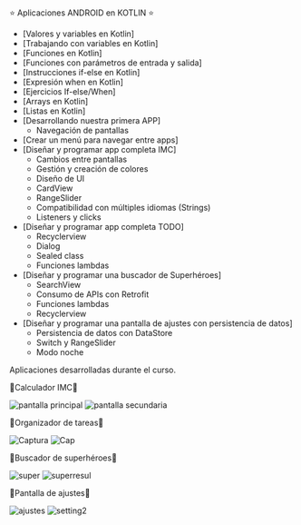 ⭐️ Aplicaciones ANDROID en KOTLIN ⭐️
  
- [Valores y variables en Kotlin]
- [Trabajando con variables en Kotlin]
- [Funciones en Kotlin]
- [Funciones con parámetros de entrada y salida]
- [Instrucciones if-else en Kotlin]
- [Expresión when en Kotlin]
- [Ejercicios If-else/When]
- [Arrays en Kotlin]
- [Listas en Kotlin]
- [Desarrollando nuestra primera APP]
  - Navegación de pantallas
- [Crear un menú para navegar entre apps]
- [Diseñar y programar app completa IMC]
  - Cambios entre pantallas
  - Gestión y creación de colores
  - Diseño de UI
  - CardView
  - RangeSlider
  - Compatibilidad con múltiples idiomas (Strings)
  - Listeners y clicks
- [Diseñar y programar app completa TODO]
  - Recyclerview
  - Dialog
  - Sealed class
  - Funciones lambdas
- [Diseñar y programar una buscador de Superhéroes]
  - SearchView
  - Consumo de APIs con Retrofit
  - Funciones lambdas
  - Recyclerview
- [Diseñar y programar una pantalla de ajustes con persistencia de datos]
  - Persistencia de datos con DataStore
  - Switch y RangeSlider
  - Modo noche


Aplicaciones desarrolladas durante el curso.

📲Calculador IMC📲

![pantalla principal](https://github.com/Strizik/ProyectApp/assets/128645852/b1eac7bb-2749-4b5a-ba21-b34c7dbd9eee) ![pantalla secundaria](https://github.com/Strizik/ProyectApp/assets/128645852/ff398eb0-8a6f-4c7b-876d-e1009ad15cbc)




	
📲Organizador de tareas📲

![Captura](https://github.com/Strizik/ProyectApp/assets/128645852/f2461152-f3e8-438b-b9e0-5862317d0778) ![Cap](https://github.com/Strizik/ProyectApp/assets/128645852/134dfff4-faab-4cd6-b3ba-68ffa75d59f1)



	
📲Buscador de superhéroes📲

![super](https://github.com/Strizik/ProyectApp/assets/128645852/d12ed25e-cd4f-45e3-9ec6-07df7f9ff940) ![superresul](https://github.com/Strizik/ProyectApp/assets/128645852/8a61caf8-8f5e-4b3e-8606-c55a89c9bf2e)



	
📲Pantalla de ajustes📲

![ajustes](https://github.com/Strizik/ProyectApp/assets/128645852/f976f98e-d995-4966-8327-6daac42b8174) ![setting2](https://github.com/Strizik/ProyectApp/assets/128645852/93cb5d60-6009-4768-9f9f-b4a3e6226e63)



	
